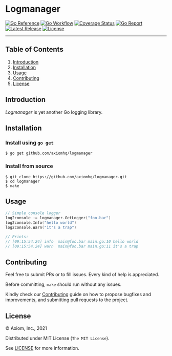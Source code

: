 # Logmanager

[![Go Reference][gopkg_badge]][gopkg]
[![Go Workflow][go_workflow_badge]][go_workflow]
[![Coverage Status][coverage_badge]][coverage]
[![Go Report][report_badge]][report]
[![Latest Release][release_badge]][release]
[![License][license_badge]][license]

---

## Table of Contents

1. [Introduction](#introduction)
1. [Installation](#Installation)
1. [Usage](#usage)
1. [Contributing](#contributing)
1. [License](#license)

## Introduction

_Logmanager_ is yet another Go logging library.

## Installation

### Install using `go get`

```shell
$ go get github.com/axiomhq/logmanager
```

### Install from source

```shell
$ git clone https://github.com/axiomhq/logmanager.git
$ cd logmanager
$ make 
```

## Usage

```go
// Simple console logger
log2console := logmanager.GetLogger("foo.bar")
log2console.Info("hello world")
log2console.Warn("it's a trap")

// Prints:
// [09:15:54.24] info  main@foo.bar main.go:10 hello world
// [09:15:54.24] warn  main@foo.bar main.go:11 it's a trap
```

## Contributing

Feel free to submit PRs or to fill issues. Every kind of help is appreciated. 

Before committing, `make` should run without any issues.

Kindly check our [Contributing](Contributing.md) guide on how to propose
bugfixes and improvements, and submitting pull requests to the project.

## License

&copy; Axiom, Inc., 2021

Distributed under MIT License (`The MIT License`).

See [LICENSE](LICENSE) for more information.

<!-- Badges -->

[gopkg]: https://pkg.go.dev/github.com/axiomhq/logmanager
[gopkg_badge]: https://img.shields.io/badge/doc-reference-007d9c?logo=go&logoColor=white&style=flat-square
[go_workflow]: https://github.com/axiomhq/logmanager/actions?query=workflow%3Ago
[go_workflow_badge]: https://img.shields.io/github/workflow/status/axiomhq/logmanager/go?style=flat-square&ghcache=unused
[coverage]: https://codecov.io/gh/axiomhq/logmanager
[coverage_badge]: https://img.shields.io/codecov/c/github/axiomhq/logmanager.svg?style=flat-square&ghcache=unused
[report]: https://goreportcard.com/report/github.com/axiomhq/logmanager
[report_badge]: https://goreportcard.com/badge/github.com/axiomhq/logmanager?style=flat-square&ghcache=unused
[release]: https://github.com/axiomhq/logmanager/releases/latest
[release_badge]: https://img.shields.io/github/release/axiomhq/logmanager.svg?style=flat-square&ghcache=unused
[license]: https://opensource.org/licenses/MIT
[license_badge]: https://img.shields.io/github/license/axiomhq/logmanager.svg?color=blue&style=flat-square&ghcache=unused
